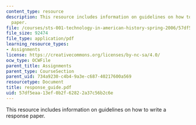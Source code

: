 ```yaml
---
content_type: resource
description: This resource includes information on guidelines on how to write a response
  paper.
file: /courses/sts-001-technology-in-american-history-spring-2006/57df5eaa13ef0b2f62822a37c56b2c6e_response_guide.pdf
file_size: 92474
file_type: application/pdf
learning_resource_types:
- Assignments
license: https://creativecommons.org/licenses/by-nc-sa/4.0/
ocw_type: OCWFile
parent_title: Assignments
parent_type: CourseSection
parent_uid: 734a9230-c4b4-9a3e-c687-40217600a569
resourcetype: Document
title: response_guide.pdf
uid: 57df5eaa-13ef-0b2f-6282-2a37c56b2c6e
---
```

This resource includes information on guidelines on how to write a response paper.